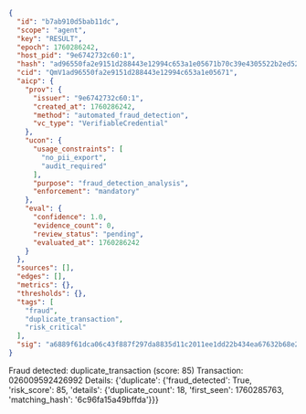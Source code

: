 ```json
{
  "id": "b7ab910d5bab11dc",
  "scope": "agent",
  "key": "RESULT",
  "epoch": 1760286242,
  "host_pid": "9e6742732c60:1",
  "hash": "ad96550fa2e9151d288443e12994c653a1e05671b70c39e4305522b2ed5238f1",
  "cid": "QmV1ad96550fa2e9151d288443e12994c653a1e05671",
  "aicp": {
    "prov": {
      "issuer": "9e6742732c60:1",
      "created_at": 1760286242,
      "method": "automated_fraud_detection",
      "vc_type": "VerifiableCredential"
    },
    "ucon": {
      "usage_constraints": [
        "no_pii_export",
        "audit_required"
      ],
      "purpose": "fraud_detection_analysis",
      "enforcement": "mandatory"
    },
    "eval": {
      "confidence": 1.0,
      "evidence_count": 0,
      "review_status": "pending",
      "evaluated_at": 1760286242
    }
  },
  "sources": [],
  "edges": [],
  "metrics": {},
  "thresholds": {},
  "tags": [
    "fraud",
    "duplicate_transaction",
    "risk_critical"
  ],
  "sig": "a6889f61dca06c43f887f297da8835d11c2011ee1dd22b434ea67632b68e28e1"
}
```

Fraud detected: duplicate_transaction (score: 85)
Transaction: 026009592426992
Details: {'duplicate': {'fraud_detected': True, 'risk_score': 85, 'details': {'duplicate_count': 18, 'first_seen': 1760285763, 'matching_hash': '6c96fa15a49bffda'}}}